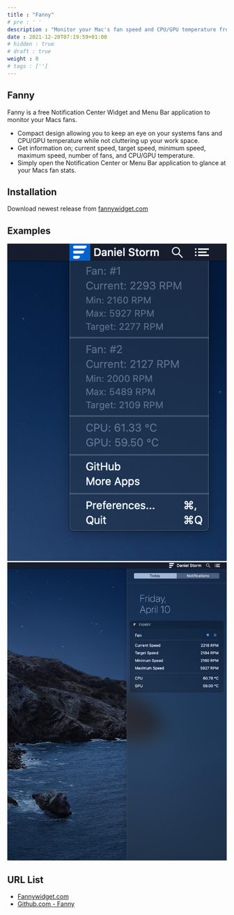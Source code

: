 ```yaml
---
title : "Fanny"
# pre : ' '
description : "Monitor your Mac's fan speed and CPU/GPU temperature from your Notification Center."
date : 2021-12-20T07:19:59+01:00
# hidden : true
# draft : true
weight : 0
# tags : ['']
---
```


## Fanny

Fanny is a free Notification Center Widget and Menu Bar application to monitor your Macs fans.

- Compact design allowing you to keep an eye on your systems fans and CPU/GPU temperature while not cluttering up your work space.
- Get information on; current speed, target speed, minimum speed, maximum speed, number of fans, and CPU/GPU temperature.
- Simply open the Notification Center or Menu Bar application to glance at your Macs fan stats.

## Installation

Download newest release from [fannywidget.com](https://fannywidget.com/)

## Examples

![Example](images/FannyMacOSXMenuBar.jpeg)
![Example](images/FannyMacOSXWidget.jpeg)

## URL List

- [Fannywidget.com](https://fannywidget.com/)
- [Github.com - Fanny](https://github.com/DanielStormApps/Fanny)
